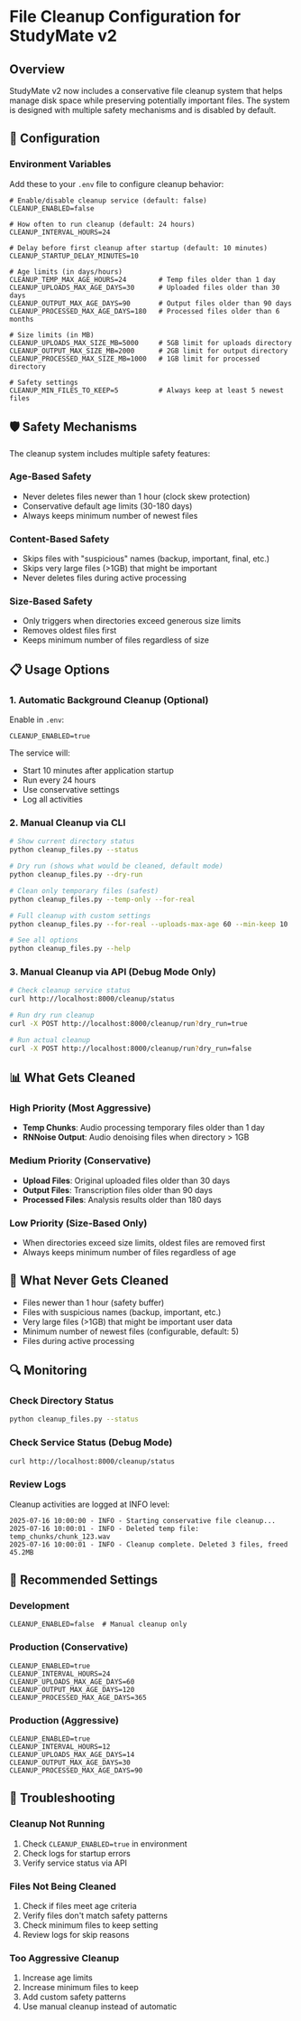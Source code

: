 # File Cleanup Configuration for StudyMate v2

## Overview

StudyMate v2 now includes a conservative file cleanup system that helps manage disk space while preserving potentially important files. The system is designed with multiple safety mechanisms and is disabled by default.

## 🔧 Configuration

### Environment Variables

Add these to your `.env` file to configure cleanup behavior:

```env
# Enable/disable cleanup service (default: false)
CLEANUP_ENABLED=false

# How often to run cleanup (default: 24 hours)
CLEANUP_INTERVAL_HOURS=24

# Delay before first cleanup after startup (default: 10 minutes)
CLEANUP_STARTUP_DELAY_MINUTES=10

# Age limits (in days/hours)
CLEANUP_TEMP_MAX_AGE_HOURS=24        # Temp files older than 1 day
CLEANUP_UPLOADS_MAX_AGE_DAYS=30      # Uploaded files older than 30 days
CLEANUP_OUTPUT_MAX_AGE_DAYS=90       # Output files older than 90 days  
CLEANUP_PROCESSED_MAX_AGE_DAYS=180   # Processed files older than 6 months

# Size limits (in MB)
CLEANUP_UPLOADS_MAX_SIZE_MB=5000     # 5GB limit for uploads directory
CLEANUP_OUTPUT_MAX_SIZE_MB=2000      # 2GB limit for output directory
CLEANUP_PROCESSED_MAX_SIZE_MB=1000   # 1GB limit for processed directory

# Safety settings
CLEANUP_MIN_FILES_TO_KEEP=5          # Always keep at least 5 newest files
```

## 🛡️ Safety Mechanisms

The cleanup system includes multiple safety features:

### Age-Based Safety
- Never deletes files newer than 1 hour (clock skew protection)
- Conservative default age limits (30-180 days)
- Always keeps minimum number of newest files

### Content-Based Safety
- Skips files with "suspicious" names (backup, important, final, etc.)
- Skips very large files (>1GB) that might be important
- Never deletes files during active processing

### Size-Based Safety
- Only triggers when directories exceed generous size limits
- Removes oldest files first
- Keeps minimum number of files regardless of size

## 📋 Usage Options

### 1. Automatic Background Cleanup (Optional)

Enable in `.env`:
```env
CLEANUP_ENABLED=true
```

The service will:
- Start 10 minutes after application startup
- Run every 24 hours
- Use conservative settings
- Log all activities

### 2. Manual Cleanup via CLI

```bash
# Show current directory status
python cleanup_files.py --status

# Dry run (shows what would be cleaned, default mode)
python cleanup_files.py --dry-run

# Clean only temporary files (safest)
python cleanup_files.py --temp-only --for-real

# Full cleanup with custom settings
python cleanup_files.py --for-real --uploads-max-age 60 --min-keep 10

# See all options
python cleanup_files.py --help
```

### 3. Manual Cleanup via API (Debug Mode Only)

```bash
# Check cleanup service status
curl http://localhost:8000/cleanup/status

# Run dry run cleanup
curl -X POST http://localhost:8000/cleanup/run?dry_run=true

# Run actual cleanup
curl -X POST http://localhost:8000/cleanup/run?dry_run=false
```

## 📊 What Gets Cleaned

### High Priority (Most Aggressive)
- **Temp Chunks**: Audio processing temporary files older than 1 day
- **RNNoise Output**: Audio denoising files when directory > 1GB

### Medium Priority (Conservative)
- **Upload Files**: Original uploaded files older than 30 days
- **Output Files**: Transcription files older than 90 days
- **Processed Files**: Analysis results older than 180 days

### Low Priority (Size-Based Only)
- When directories exceed size limits, oldest files are removed first
- Always keeps minimum number of files regardless of age

## 🚫 What Never Gets Cleaned

- Files newer than 1 hour (safety buffer)
- Files with suspicious names (backup, important, etc.)
- Very large files (>1GB) that might be important user data
- Minimum number of newest files (configurable, default: 5)
- Files during active processing

## 🔍 Monitoring

### Check Directory Status
```bash
python cleanup_files.py --status
```

### Check Service Status (Debug Mode)
```bash
curl http://localhost:8000/cleanup/status
```

### Review Logs
Cleanup activities are logged at INFO level:
```
2025-07-16 10:00:00 - INFO - Starting conservative file cleanup...
2025-07-16 10:00:01 - INFO - Deleted temp file: temp_chunks/chunk_123.wav
2025-07-16 10:00:01 - INFO - Cleanup complete. Deleted 3 files, freed 45.2MB
```

## 🎯 Recommended Settings

### Development
```env
CLEANUP_ENABLED=false  # Manual cleanup only
```

### Production (Conservative)
```env
CLEANUP_ENABLED=true
CLEANUP_INTERVAL_HOURS=24
CLEANUP_UPLOADS_MAX_AGE_DAYS=60
CLEANUP_OUTPUT_MAX_AGE_DAYS=120
CLEANUP_PROCESSED_MAX_AGE_DAYS=365
```

### Production (Aggressive)
```env
CLEANUP_ENABLED=true
CLEANUP_INTERVAL_HOURS=12
CLEANUP_UPLOADS_MAX_AGE_DAYS=14
CLEANUP_OUTPUT_MAX_AGE_DAYS=30
CLEANUP_PROCESSED_MAX_AGE_DAYS=90
```

## 🔧 Troubleshooting

### Cleanup Not Running
1. Check `CLEANUP_ENABLED=true` in environment
2. Check logs for startup errors
3. Verify service status via API

### Files Not Being Cleaned
1. Check if files meet age criteria
2. Verify files don't match safety patterns
3. Check minimum files to keep setting
4. Review logs for skip reasons

### Too Aggressive Cleanup
1. Increase age limits
2. Increase minimum files to keep
3. Add custom safety patterns
4. Use manual cleanup instead of automatic

